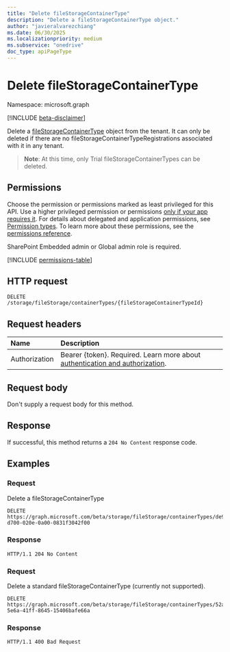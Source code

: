 ```yaml
---
title: "Delete fileStorageContainerType"
description: "Delete a fileStorageContainerType object."
author: "javieralvarezchiang"
ms.date: 06/30/2025
ms.localizationpriority: medium
ms.subservice: "onedrive"
doc_type: apiPageType
---
```


# Delete fileStorageContainerType

Namespace: microsoft.graph

[!INCLUDE [beta-disclaimer](../../includes/beta-disclaimer.md)]

Delete a [fileStorageContainerType](../resources/filestoragecontainertype.md) object from the tenant. It can only be deleted if there are no fileStorageContainerTypeRegistrations associated
with it in any tenant.

>**Note**: At this time, only Trial fileStorageContainerTypes can be deleted.

## Permissions

Choose the permission or permissions marked as least privileged for this API. Use a higher privileged permission or permissions [only if your app requires it](/graph/permissions-overview#best-practices-for-using-microsoft-graph-permissions). For details about delegated and application permissions, see [Permission types](/graph/permissions-overview#permission-types). To learn more about these permissions, see the [permissions reference](/graph/permissions-reference).

SharePoint Embedded admin or Global admin role is required.
<!-- {
  "blockType": "permissions",
  "name": "filestorage-delete-containertypes-permissions"
}
-->
[!INCLUDE [permissions-table](../includes/permissions/filestorage-delete-containertypes-permissions.md)]

## HTTP request

<!-- {
  "blockType": "ignored"
}
-->
``` http
DELETE /storage/fileStorage/containerTypes/{fileStorageContainerTypeId}
```

## Request headers

|Name|Description|
|:---|:---|
|Authorization|Bearer {token}. Required. Learn more about [authentication and authorization](/graph/auth/auth-concepts).|

## Request body

Don't supply a request body for this method.

## Response

If successful, this method returns a `204 No Content` response code.

## Examples

### Request

Delete a fileStorageContainerType

<!-- {
  "blockType": "request",
  "name": "delete_filestoragecontainertype"
}
-->
``` http
DELETE https://graph.microsoft.com/beta/storage/fileStorage/containerTypes/de988700-d700-020e-0a00-0831f3042f00
```


### Response

<!-- {
  "blockType": "response",
  "truncated": true
}
-->
``` http
HTTP/1.1 204 No Content
```

### Request

Delete a standard fileStorageContainerType (currently not supported).


<!-- {
  "blockType": "request",
  "name": "delete_filestoragecontainertype"
}
-->
``` http
DELETE https://graph.microsoft.com/beta/storage/fileStorage/containerTypes/52a2630c-5e6a-41ff-8645-15406bafe66a
```


### Response

<!-- {
  "blockType": "response",
  "truncated": true
}
-->
``` http
HTTP/1.1 400 Bad Request
```

